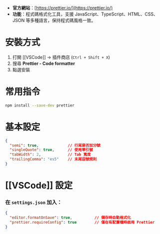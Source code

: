 - **官方網站**：[https://prettier.io/](https://prettier.io/)
- **功能**：程式碼格式化工具，支援 JavaScript、TypeScript、HTML、CSS、JSON 等多種語言，保持程式碼風格一致。

# 安裝方式

1. 打開 [[VSCode]] → 插件商店 (`Ctrl + Shift + X`)  
2. 搜尋 **Prettier - Code formatter**  
3. 點選安裝

# 常用指令

```bash
npm install --save-dev prettier
```


# 基本設定

```json
{
  "semi": true,             // 行尾是否加分號
  "singleQuote": true,      // 使用單引號
  "tabWidth": 2,            // Tab 寬度
  "trailingComma": "es5"    // 末尾逗號規則
}
```


# [[VSCode]] 設定

### 在 `settings.json` 加入：

```json
{
  "editor.formatOnSave": true,          // 儲存時自動格式化
  "prettier.requireConfig": true        // 僅在有配置檔時啟用 Prettier
}
```